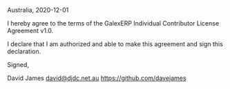 Australia, 2020-12-01

I hereby agree to the terms of the GalexERP Individual Contributor License
Agreement v1.0.

I declare that I am authorized and able to make this agreement and sign this
declaration.

Signed,

David James david@djdc.net.au https://github.com/davejames
